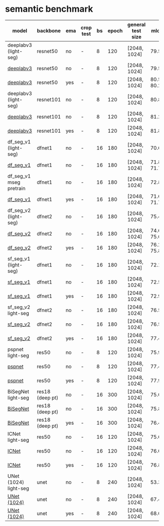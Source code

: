 # semantic benchmark
| model                   | backbone            | ema | crop test | bs  | epoch | general test size | mIoU                           | model |
| ----------------------- | ------------------- | --- | --------- | --- | ----- | ----------------- | ------------------------------ | ----- | 
| deeplabv3 (light-seg)   | resnet50            | no  | -         | 8   | 120   | [2048, 1024]      | 79.5                           | -     |
| [deeplabv3](https://gitlab.bj.sensetime.com/spring2/united-perception/-/blob/dev/configs/seg/deeplabv3_r50.yaml)               | resnet50            | no  | -         | 8   | 120   | [2048, 1024]      | 79.5                           | [ckpt](http://spring.sensetime.com/dropadmin/$/CK1P5.pth) |
| [deeplabv3](https://gitlab.bj.sensetime.com/spring2/united-perception/-/blob/dev/configs/seg/deeplabv3_r50_ema.yaml)               | resnet50            | yes | -         | 8   | 120   | [2048, 1024]      | 80.5 \| 80.2                   | [ckpt](http://spring.sensetime.com/dropadmin/$/IPfLO.pth) |
| deeplabv3 (light-seg)   | resnet101           | no  | -         | 8   | 120   | [2048, 1024]      | 80.8                           | -        |
| [deeplabv3](https://gitlab.bj.sensetime.com/spring2/united-perception/-/blob/dev/configs/seg/deeplabv3_r101.yaml)               | resnet101           | no  | -         | 8   | 120   | [2048, 1024]      | 81.2                           | [ckpt](http://spring.sensetime.com/dropadmin/$/VAUrB.pth) |
| [deeplabv3](https://gitlab.bj.sensetime.com/spring2/united-perception/-/blob/dev/configs/seg/deeplabv3_r101_ema.yaml)               | resnet101           | yes | -         | 8   | 120   | [2048, 1024]      | 81.8                           | [ckpt](http://spring.sensetime.com/dropadmin/$/zs9gx.pth) |
| df_seg_v1  (light-seg)  | dfnet1              | no  | -         | 16  | 180   | [2048, 1024]      | 70.62                          | -        |
| [df_seg_v1](https://gitlab.bj.sensetime.com/spring2/united-perception/-/blob/dev/configs/seg/DF_seg_v1.yaml)               | dfnet1              | no  | -         | 16  | 180   | [2048, 1024]      | 71.8 \| 71.7                   | [ckpt](http://spring.sensetime.com/dropadmin/$/Gp4Nt.pth) |
| df_seg_v1 mseg pretrain | dfnet1              | no  | -         | 16  | 180   | [2048, 1024]      | 72.8                           | [ckpt]() |
| [df_seg_v1](https://gitlab.bj.sensetime.com/spring2/united-perception/-/blob/dev/configs/seg/DF_seg_v1_ema.yaml)               | dfnet1              | yes | -         | 16  | 180   | [2048, 1024]      | 71.6 \| 71.7                   | [ckpt](http://spring.sensetime.com/dropadmin/$/q5wD5.pth) |
| df_seg_v2  (light-seg)  | dfnet2              | no  | -         | 16  | 180   | [2048, 1024]      | 75.44                          | -        |
| [df_seg_v2](https://gitlab.bj.sensetime.com/spring2/united-perception/-/blob/dev/configs/seg/DF_seg_v2.yaml)               | dfnet2              | no  | -         | 16  | 180   | [2048, 1024]      | 74.6 \| 75.0                   | [ckpt](http://spring.sensetime.com/dropadmin/$/TalQB.pth) |
| [df_seg_v2](https://gitlab.bj.sensetime.com/spring2/united-perception/-/blob/dev/configs/seg/DF_seg_v2_ema.yaml)               | dfnet2              | yes | -         | 16  | 180   | [2048, 1024]      | 76.2 \| 75.8                   | [ckpt](http://spring.sensetime.com/dropadmin/$/z11JJ.pth) |
| sf_seg_v1  (light-seg)  | dfnet1              | no  | -         | 16  | 180   | [2048, 1024]      | 72.11                          | -        |
| [sf_seg_v1](https://gitlab.bj.sensetime.com/spring2/united-perception/-/blob/dev/configs/seg/SF_seg_v1.yaml)               | dfnet1              | no  | -         | 16  | 180   | [2048, 1024]      | 72.5                           | [ckpt](http://spring.sensetime.com/dropadmin/$/HONnL.pth) |
| [sf_seg_v1](https://gitlab.bj.sensetime.com/spring2/united-perception/-/blob/dev/configs/seg/SF_seg_v1_ema.yaml)               | dfnet1              | yes | -         | 16  | 180   | [2048, 1024]      | 72.96                          | [ckpt](http://spring.sensetime.com/dropadmin/$/ph5BT.pth) |
| sf_seg_v2  light-seg    | dfnet2              | no  | -         | 16  | 180   | [2048, 1024]      | 76.5                           | -        |
| [sf_seg_v2](https://gitlab.bj.sensetime.com/spring2/united-perception/-/blob/dev/configs/seg/SF_seg_v2.yaml)               | dfnet2              | no  | -         | 16  | 180   | [2048, 1024]      | 76.5                           | [ckpt](http://spring.sensetime.com/dropadmin/$/lVJBM.pth) |
| [sf_seg_v2](https://gitlab.bj.sensetime.com/spring2/united-perception/-/blob/dev/configs/seg/SF_seg_v2_ema.yaml)               | dfnet2              | yes | -         | 16  | 180   | [2048, 1024]      | 77.4                           | [ckpt](http://spring.sensetime.com/dropadmin/$/kU5QS.pth) |
| pspnet    light-seg     | res50               | no  | -         | 8   | 120   | [2048, 1024]      | 75.93                          | -        |
| [pspnet](https://gitlab.bj.sensetime.com/spring2/united-perception/-/blob/dev/configs/seg/pspnet.yaml)                  | res50               | no  | -         | 8   | 120   | [2048, 1024]      | 77.46                          | [ckpt](http://spring.sensetime.com/dropadmin/$/43YjS.pth) |
| [pspnet](https://gitlab.bj.sensetime.com/spring2/united-perception/-/blob/dev/configs/seg/icnet_ema.yaml)                  | res50               | yes | -         | 8   | 120   | [2048, 1024]      | 77.9                           | [ckpt](http://spring.sensetime.com/dropadmin/$/n17Ep.pth) |
| BiSegNet  light-seg     | res18 (deep pt)     | no  | -         | 16  | 300   | [2048, 1024]      | 75.0                           | -        |
| [BiSegNet](https://gitlab.bj.sensetime.com/spring2/united-perception/-/blob/dev/configs/seg/BiSeNet.yaml)                | res18 (deep pt)     | no  | -         | 16  | 300   | [2048, 1024]      | 75.8                           | [ckpt](http://spring.sensetime.com/dropadmin/$/33OLZ.pth) |
| [BiSegNet](https://gitlab.bj.sensetime.com/spring2/united-perception/-/blob/dev/configs/seg/BiSeNet_ema.yaml)                | res18 (deep pt)     | yes | -         | 16  | 300   | [2048, 1024]      | 76.4                           | [ckpt](http://spring.sensetime.com/dropadmin/$/4nguF.pth) |
| ICNet   light-seg       | res50               | no  | -         | 16  | 120   | [2048, 1024]      | 75.62                          | -        |
| [ICNet](https://gitlab.bj.sensetime.com/spring2/united-perception/-/blob/dev/configs/seg/icnet.yaml)                   | res50               | no  | -         | 16  | 120   | [2048, 1024]      | 76.0                           | [ckpt](http://spring.sensetime.com/dropadmin/$/xKrr4.pth) |
| [ICNet](https://gitlab.bj.sensetime.com/spring2/united-perception/-/blob/dev/configs/seg/icnet_ema.yaml)                   | res50               | yes | -         | 16  | 120   | [2048, 1024]      | 76.8                           | [ckpt](http://spring.sensetime.com/dropadmin/$/lWmI9.pth) |
| UNet (1024) light-seg   | unet                | no  | -         | 8   | 240   | [2048, 1024]      | 53.37                          | -        |
| [UNet (1024)](https://gitlab.bj.sensetime.com/spring2/united-perception/-/blob/dev/configs/seg/unet.yaml)             | unet                | no  | -         | 8   | 240   | [2048, 1024]      | 67.4                           | [ckpt](http://spring.sensetime.com/dropadmin/$/Qe7l7.pth) |
| [UNet (1024)](https://gitlab.bj.sensetime.com/spring2/united-perception/-/blob/dev/configs/seg/unet_ema.yaml)             | unet                | yes | -         | 8   | 240   | [2048, 1024]      | 68.0                           | [ckpt](http://spring.sensetime.com/dropadmin/$/tsISR.pth) |



